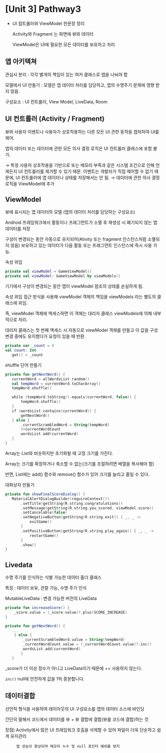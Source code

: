 # [Unit 3] Pathway3

- UI 컴트롤러와 ViewModel 한문장 정리
    
    Activity와 Fragment 는 화면에 뷰와 데이터
    
    ViewModel은 UI에 필요한 모든 데이터를 보유하고 처리
    

## 앱 아키텍쳐

관심사 분리 : 각각 별개의 책임이 있는 여커 클래스로 앱을 나눠야 함

모델에서 UI 만들기 : 모델은 앱 데이터 처리를 담당하고, 앱의 수명주기 문제에 영향 받지 않음.

구성요소 : UI 컨트롤러, View Model, LiveData, Room

## UI 컨트롤러 (Activity / Fragment)

뷰와 사용자 이벤트나 사용자가 상호작용하는 다른 모든 UI 관련 동작을 캡처하여 UI를 제어.

앱의 데이터 또는 데이터에 관한 모든 의사 결정 로직은 UI 컨트롤러 클래스에 포함 불가.

 → 특정 사용자 상호작용을 기반으로 또는 메모리 부족과 같은 시스템 조건으로 인해 언제든지 UI 컨트롤러를 제거할 수 있기 때문.  이벤트는 개발자가 직접 제어할 수 없기 때문에, UI 컨트롤러에 앱 데이터나 상태를 저장해서는 안 됨. → 데이터에 관한 의사 결정 로직을 ViewModel에 추가

## ViewModel

뷰에 표시되는 앱 데이터의 모델 (앱의 데이터 처리를 담당하는 구성요소)

Android 프레임워크에서 활동이나 프래그먼트가 소멸 후 재생성 시 폐기되지 않는 앱 데이터를 저장

구성이 변경되는 동안 자동으로 유지되어(Ativity 또는 fragment 인스턴스처럼 소멸되지 않음) 보유하고 있는 데이터가 다음 활동 또는 프래그먼트 인스턴스에 즉시 사용 가능.

속성 위임

```kotlin
private val viewModel = GameViewModel()
private val viewModel: GameViewModel by viewModels()
```

기기에서 구성이 변경되는 동안 앱이 viewModel 참조의 상태를 손실하게 됨. 

속성 위임 접근 방식을 사용해 viewModel 객체의 책임을 viewModels 라는 별도의 클래스에  위임.

즉, viewModel 객체에 액세스하면 이 객체는 대리자 클래스 viewModels에 의해 내부적으로 처리. 

대리자 클래스는 첫 번째 액세스 시 자동으로 viewModel 객체를 만들고 이 값을 구성 변경 중에도 유지했다가 요청이 있을 때 반환.

```kotlin
private var _count = 0
val count: Int
   get() = _count
```

shuffle 단어 만들기

```kotlin
private fun getNextWord() {
   currentWord = allWordsList.random()
   val tempWord = currentWord.toCharArray()
   tempWord.shuffle()

   while (tempWord.toString().equals(currentWord, false)) {
       tempWord.shuffle()
   }
   if (wordsList.contains(currentWord)) {
       getNextWord()
   } else {
       _currentScrambledWord = String(tempWord)
       ++currentWordCount
       wordsList.add(currentWord)
   }
}
```

Array는 List와 비슷하지만 초기화될 때 고정 크기를 가진다.

Array는 크기를 확장하거나 축소할 수 없는(크기를 조절하려면 배열을 복사해야 함) 

반면, List에는 add() 함수와 remove() 함수가 있어 크기를 늘리고 줄일 수 있다.

대화상자 만들기

```kotlin
private fun showFinalScoreDialog() {
   MaterialAlertDialogBuilder(requireContext())
       .setTitle(getString(R.string.congratulations))
       .setMessage(getString(R.string.you_scored, viewModel.score))
       .setCancelable(false)
       .setNegativeButton(getString(R.string.exit)) { _, _ ->
           exitGame()
       }
       .setPositiveButton(getString(R.string.play_again)) { _, _ ->
           restartGame()
       }
       .show()
}
```

## Livedata

수명 주기를 인식하는 식별 가능한 데이터 홀더 클래스

특징 : 데이터 보유, 관찰 가능, 수명 주기 인식

MutableLiveData : 변경 가능한 버전의 LiveData

```kotlin
private fun increaseScore() {
    _score.value = (_score.value)?.plus(SCORE_INCREASE)
}

private fun getNextWord() {
   ...
    } else {
        _currentScrambledWord.value = String(tempWord)
        _currentWordCount.value = (_currentWordCount.value)?.inc()
        wordsList.add(currentWord)
       }
   }
```

_score가 더 이상 정수가 아니고 LiveData이기 때문에 +=  사용하지 않는다.

`inc()`  null에 안전하게 값을 1씩 증분합니다.

## 데이터결합

선언적 형식을 사용하여 레이아웃의 UI 구성요소를 앱의 데이터 소스에 바인딩

간단히 말해서 코드에서 데이터를 뷰 + 뷰 결합에 결합(뷰를 코드에 결합)하는 것

장점) Activity에서 많은 UI 프레임워크 호출을 삭제할 수 있어 파일이 더욱 단순하고 쉽게 유지관리       

         앱 성능이 향상되며 메모리 누수 및 null 포인터 예외를 방지